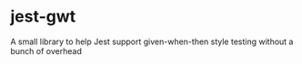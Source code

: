 # jest-gwt
A small library to help Jest support given-when-then style testing without a bunch of overhead
